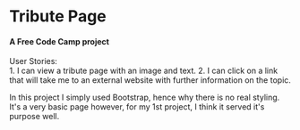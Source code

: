 # Tribute Page
#### A Free Code Camp project

<dl>
<dt>User Stories:</dt>
1. I can view a tribute page with an image and text.
2. I can click on a link that will take me to an external website with further information on the topic.
</dl>

In this project I simply used Bootstrap, hence why there is no real styling. It's a very basic page however, for my 1st project, I think it served it's purpose well.
